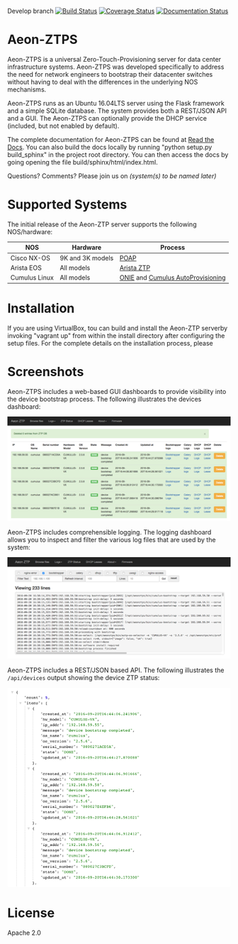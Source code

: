 Develop branch [![Build Status](https://travis-ci.com/Apstra/aeon-ztps.svg?token=fpLAfpq4bNerkaXTm7dF&branch=develop)](https://travis-ci.com/Apstra/aeon-ztps)
[![Coverage Status](https://coveralls.io/repos/github/Apstra/aeon-ztps/badge.svg?branch=feature%2Funittests&t=aRSRcw)](https://coveralls.io/github/Apstra/aeon-ztps?branch=develop)
[![Documentation Status](https://readthedocs.com/projects/apstra-inc-aeon-ztps/badge/?version=latest)](https://apstra-inc-aeon-ztps.readthedocs-hosted.com/en/latest/?badge=latest)


# Aeon-ZTPS

Aeon-ZTPS is a universal Zero-Touch-Provisioning server for data center infrastructure systems.  Aeon-ZTPS was
developed specifically to address the need for network engineers to bootstrap their datacenter switches without
having to deal with the differences in the underlying NOS mechanisms.

Aeon-ZTPS runs as an Ubuntu 16.04LTS server using the Flask framework and a simple SQLite database.  The system
provides both a REST/JSON API and a GUI.  The Aeon-ZTPS can optionally provide the DHCP service (included, but not
enabled by default).

The complete documentation for Aeon-ZTPS can be found at [Read the Docs](https://apstra-inc-aeon-ztps.readthedocs-hosted.com/en/latest/). You can also build the docs locally by running "python setup.py build_sphinx" in the project root directory. You can then access the docs by going opening the file build/sphinx/html/index.html.

Questions? Comments? Please join us on *(system(s) to be named later)*

# Supported Systems
The initial release of the Aeon-ZTP server supports the following NOS/hardware:

| NOS | Hardware | Process |
|-----|----------|---------|
|Cisco NX-OS     | 9K and 3K models | [POAP](http://www.cisco.com/c/en/us/td/docs/switches/datacenter/nexus3000/sw/fundamentals/503_U3_1/b_Nexus_3000_Fundamentals_Guide_Release_503_U3_1/using_power_on_auto_provisioning.pdf)        |
|Arista EOS      | All models       | [Arista ZTP](https://eos.arista.com/ztp-set-up-guide/)        |
|Cumulus Linux   | All models       | [ONIE](http://onie.org/) and [Cumulus AutoProvisioning](https://docs.cumulusnetworks.com/display/DOCS/Zero+Touch+Provisioning+-+ZTP)        |

# Installation
If you are using VirtualBox, tou can build and install the Aeon-ZTP serverby invoking "vagrant up" from within the install directory after configuring the setup files.  For the complete details on the installation process, please <read the docs>

# Screenshots

Aeon-ZTPS includes a web-based GUI dashboards to provide visibility into the device bootstrap process.  The following
illustrates the devices dashboard:

![Dashbaord-Devices](docs/source/_static/dashboard-devices.png)

Aeon-ZTPS includes comprehensible logging.  The logging dashboard allows you to inspect and filter the various log
files that are used by the system:

![Dashbaord-Logs](docs/source/_static/dashboard-logs.png)

Aeon-ZTPS includes a REST/JSON based API.  The following illustrates the `/api/devices` output showing the device
ZTP status:

![API-devices](docs/source/_static/api-devices.png)



# License
Apache 2.0

